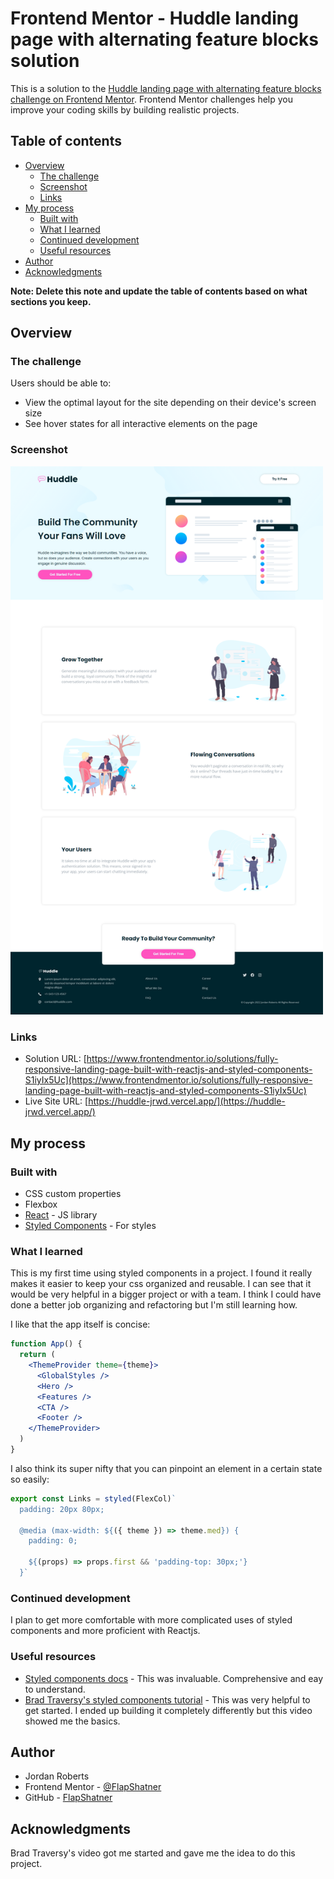 # Frontend Mentor - Huddle landing page with alternating feature blocks solution

This is a solution to the [Huddle landing page with alternating feature blocks challenge on Frontend Mentor](https://www.frontendmentor.io/challenges/huddle-landing-page-with-alternating-feature-blocks-5ca5f5981e82137ec91a5100). Frontend Mentor challenges help you improve your coding skills by building realistic projects. 

## Table of contents

- [Overview](#overview)
  - [The challenge](#the-challenge)
  - [Screenshot](#screenshot)
  - [Links](#links)
- [My process](#my-process)
  - [Built with](#built-with)
  - [What I learned](#what-i-learned)
  - [Continued development](#continued-development)
  - [Useful resources](#useful-resources)
- [Author](#author)
- [Acknowledgments](#acknowledgments)

**Note: Delete this note and update the table of contents based on what sections you keep.**

## Overview

### The challenge

Users should be able to:

- View the optimal layout for the site depending on their device's screen size
- See hover states for all interactive elements on the page

### Screenshot

<img src='./screenshot.png' width='500'>


### Links

- Solution URL: [https://www.frontendmentor.io/solutions/fully-responsive-landing-page-built-with-reactjs-and-styled-components-S1iyIx5Uc](https://www.frontendmentor.io/solutions/fully-responsive-landing-page-built-with-reactjs-and-styled-components-S1iyIx5Uc)
- Live Site URL: [https://huddle-jrwd.vercel.app/](https://huddle-jrwd.vercel.app/)

## My process

### Built with

- CSS custom properties
- Flexbox
- [React](https://reactjs.org/) - JS library
- [Styled Components](https://styled-components.com/) - For styles



### What I learned

This is my first time using styled components in a project. I found it really makes it easier to keep your css organized and reusable. I can see that it would be very helpful in a bigger project or with a team. I think I could have done a better job organizing and refactoring but I'm still learning how. 

I like that the app itself is concise:

```jsx
function App() {
  return (
    <ThemeProvider theme={theme}>
      <GlobalStyles />
      <Hero />
      <Features />
      <CTA />
      <Footer />
    </ThemeProvider>
  )
}
```
I also think its super nifty that you can pinpoint an element in a certain state so easily:

```js
export const Links = styled(FlexCol)`
  padding: 20px 80px;

  @media (max-width: ${({ theme }) => theme.med}) {
    padding: 0;

    ${(props) => props.first && 'padding-top: 30px;'}
  }`
  ```



### Continued development

I plan to get more comfortable with more complicated uses of styled components and more proficient with Reactjs. 

### Useful resources

- [Styled components docs](https://styled-components.com/docs) - This was invaluable. Comprehensive and eay to understand. 
- [Brad Traversy's styled components tutorial](https://youtu.be/02zO0hZmwnw) - This was very helpful to get started. I ended up building it completely differently but this video showed me the basics.



## Author

- Jordan Roberts
- Frontend Mentor - [@FlapShatner](https://www.frontendmentor.io/profile/FlapShatner)
- GitHub - [FlapShatner](https://github.com/FlapShatner)



## Acknowledgments

Brad Traversy's video got me started and gave me the idea to do this project.